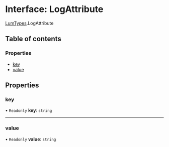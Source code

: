 # Interface: LogAttribute

[LumTypes](../modules/LumTypes.md).LogAttribute

## Table of contents

### Properties

- [key](LumTypes.LogAttribute.md#key)
- [value](LumTypes.LogAttribute.md#value)

## Properties

### key

• `Readonly` **key**: `string`

___

### value

• `Readonly` **value**: `string`

